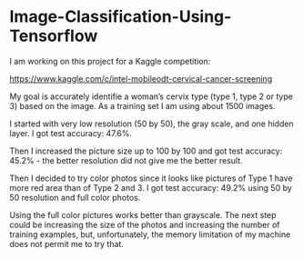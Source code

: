 # Image-Classification-Using-Tensorflow
I am working on this project for a Kaggle competition:

https://www.kaggle.com/c/intel-mobileodt-cervical-cancer-screening

My goal is accurately identifie a woman’s cervix type (type 1, type 2 or type 3) based on the image. As a training set I am using about 1500 images.

I started with very low resolution (50 by 50), the gray scale, and one hidden layer. I got test accuracy: 47.6%.

Then I increased the picture size up to 100 by 100 and got test accuracy: 45.2% - 
the better resolution did not give me the better result. 

Then I decided to try color photos since it looks like pictures of Type 1 have more red area than of Type 2 and 3. I got test accuracy: 49.2% using 50 by 50 resolution and full color photos. 

Using the full color pictures works better than grayscale. The next step could be increasing the size of the photos and increasing the number of training examples, but, unfortunately, the memory limitation of my machine does not permit me to try that.
